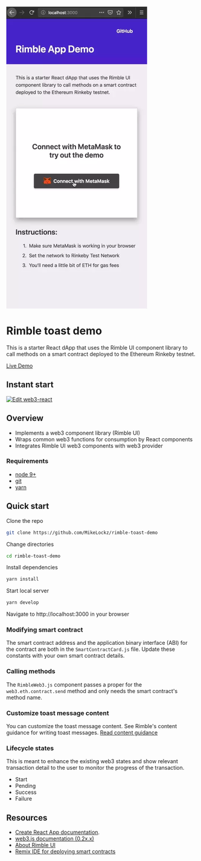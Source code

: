 ![Rimble Toast Demo](./_assets/rimble-demo.webp)

# Rimble toast demo

This is a starter React dApp that uses the Rimble UI component library to call methods on a smart contract deployed to the Ethereum Rinkeby testnet.

[Live Demo](https://mikelockz.github.io/rimble-toast-demo)

## Instant start

[![Edit web3-react](https://codesandbox.io/static/img/play-codesandbox.svg)](https://codesandbox.io/s/github/MikeLockz/rimble-toast-demo)

## Overview

- Implements a web3 component library (Rimble UI)
- Wraps common web3 functions for consumption by React components
- Integrates Rimble UI web3 components with web3 provider

### Requirements

- [node 9+](https://nodejs.org/en/)
- [git](https://git-scm.com/downloads)
- [yarn](https://yarnpkg.com/en/docs/install)

## Quick start

Clone the repo

```bash
git clone https://github.com/MikeLockz/rimble-toast-demo
```

Change directories

```bash
cd rimble-toast-demo
```

Install dependencies

```bash
yarn install
```

Start local server

```bash
yarn develop
```

Navigate to http://localhost:3000 in your browser

### Modifying smart contract

The smart contract address and the application binary interface (ABI) for the contract are both in the `SmartContractCard.js` file. Update these constants with your own smart contract details.

### Calling methods

The `RimbleWeb3.js` component passes a proper for the `web3.eth.contract.send` method and only needs the smart contract's method name.

### Customize toast message content

You can customize the toast message content. See Rimble's content guidance for writing toast messages.
[Read content guidance](https://consensys.github.io/rimble-ui/?selectedKind=ToastMessage&selectedStory=ToastMessage&full=0&addons=1&stories=1&panelRight=0&addonPanel=storybook%2Factions%2Factions-panel)

### Lifecycle states

This is meant to enhance the existing web3 states and show relevant transaction detail to the user to monitor the progress of the transaction.

- Start
- Pending
- Success
- Failure

## Resources

- [Create React App documentation](https://facebook.github.io/create-react-app/docs/getting-started).
- [web3.js documentation (0.2x.x)](https://github.com/ethereum/wiki/wiki/JavaScript-API)
- [About Rimble UI](https://rimble.consensys.design/)
- [Remix IDE for deploying smart contracts](https://remix.ethereum.org/)
